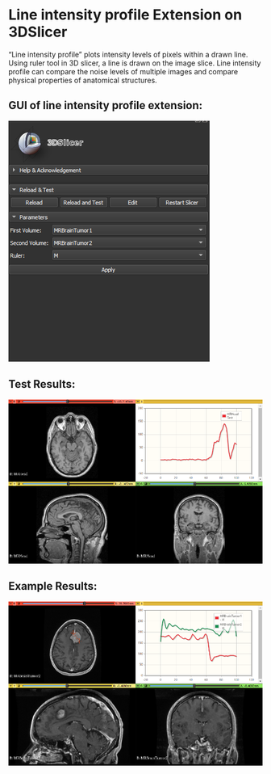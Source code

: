# Line intensity profile Extension on 3DSlicer

“Line intensity profile” plots intensity levels of pixels within a drawn line. Using ruler tool in 3D slicer, a line is drawn on the image slice. Line intensity profile can 
compare the noise levels of multiple images and compare physical properties of anatomical structures.

## GUI of line intensity profile extension:
![](https://github.com/SKaushalya98/Slicer_Extension/blob/master/GUI.PNG)


## Test Results:
![](https://github.com/SKaushalya98/Slicer_Extension/blob/master/Test.png)

## Example Results:
![](https://github.com/SKaushalya98/Slicer_Extension/blob/master/Example.png)

